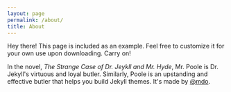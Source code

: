 ```yaml
---
layout: page 
permalink: /about/
title: About
---
```


<p class="message">
  Hey there! This page is included as an example. Feel free to customize it for your own use upon downloading. Carry on!
</p>

In the novel, *The Strange Case of Dr. Jeykll and Mr. Hyde*, Mr. Poole is Dr. Jekyll's virtuous and loyal butler. Similarly, Poole is an upstanding and effective butler that helps you build Jekyll themes. It's made by [@mdo](https://twitter.com/mdo).

